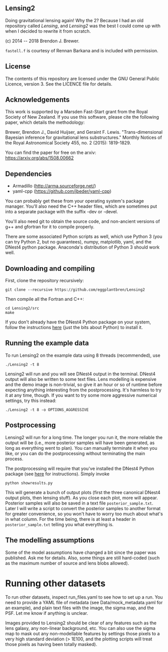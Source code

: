 ## Lensing2

Doing gravitational lensing again!
Why the 2? Because I had an old repository called _Lensing_, and _Lensing2_
was the best I could come up with when I decided to rewrite it from scratch.

(c) 2014 -- 2018 Brendon J. Brewer.

`fastell.f` is courtesy of Rennan Barkana and is included with permission.

## License

The contents of this repository are licensed under the GNU General Public
Licence, version 3. See the LICENCE file for details.

## Acknowledgements

This work is supported by a Marsden Fast-Start grant
from the Royal Society of New Zealand. If you use this software, please cite
the following paper, which details the methodology:

Brewer, Brendon J., David Huijser, and Geraint F. Lewis. "Trans-dimensional Bayesian inference for gravitational lens substructures." Monthly Notices of the Royal Astronomical Society 455, no. 2 (2015): 1819-1829.

You can find the paper for free on the arxiv:
https://arxiv.org/abs/1508.00662

## Dependencies

* Armadillo (http://arma.sourceforge.net/)
* yaml-cpp (https://github.com/jbeder/yaml-cpp)

You can probably get these from your operating system's package manager.
You'll also need the C++ header files, which are sometimes put into a
separate package with the suffix -dev or -devel.

You'll also need git to obtain the source code, and non-ancient versions of
g++ and gfortran for it to compile properly.

There are some associated Python scripts as well, which use Python 3
(you can try Python 2, but no guarantees), numpy,
matplotlib, yaml, and the DNest4 python package. Anaconda's distribution of
Python 3 should work well.

## Downloading and compiling

First, clone the repository recursively:
```
git clone --recursive https://github.com/eggplantbren/Lensing2
```

Then compile all the Fortran and C++:
```
cd Lensing2/src
make
```

If you don't already have the DNest4 Python package on your system,
follow the instructions [here](https://github.com/eggplantbren/DNest4)
(just the bits about Python) to install it.

## Running the example data

To run Lensing2 on the example data using 8 threads (recommended), use

```
./Lensing2 -t 8
```

Lensing2 will run and you will see DNest4 output in the terminal. DNest4 output
will also be written to some text files. Lens modelling is expensive and the
demo image is non-trivial, so give it an hour or so of runtime before
expecting anything interesting from the postprocessing. It's harmless to try
it at any time, though. If you want to try some more aggressive numerical
settings, try this instead:

```
./Lensing2 -t 8 -o OPTIONS_AGGRESSIVE
```

## Postprocessing

Lensing2 will run for a long time. The longer you run it, the more reliable the
output will be (i.e., more posterior samples will have been generated, as
long as everything went to plan).
You can manually terminate it when you like, or you can
do the postprocessing without terminating the main process.

The postprocessing will require
that you've installed the DNest4 Python package
(see [here](https://github.com/eggplantbren/DNest4) for instructions).
Simply invoke

```
python showresults.py
```

This will generate a bunch of output plots
(first the three canonical DNest4 output plots, then lensing stuff).
As you close each plot, more will appear.
Posterior samples will also be saved in a text file
`posterior_sample.txt`. Later I will write a script
to convert the posterior samples to another format for greater convenience,
so you won't have to worry too much about what's in what column. For the
time being, there is at least a header in `posterior_sample.txt` telling you
what everything is.

## The modelling assumptions

Some of the model assumptions have changed a bit since the paper was published.
Ask me for details. Also, some things are still hard-coded (such as the maximum
number of source and lens blobs allowed).

# Running other datasets
To run other datasets, inspect run_files.yaml to see how to set up a run.
You need to provide a YAML file of metadata (see Data/mock_metadata.yaml for
an example), and plain text files with the image, the sigma map, and the PSF.
Let me know if anything is unclear.

Images provided to Lensing2 should be clear of any features such as the lens
galaxy, any non-linear background, etc. You can also use the sigma map to
mask out any non-modellable features by settings those pixels to a very high
standard deviation (> 1E100, and the plotting scripts will treat those pixels
as having been totally masked).

